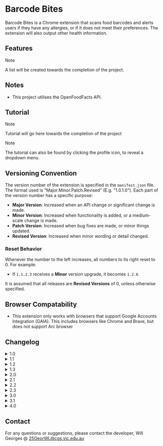 # Barcode Bites

Barcode Bites is a Chrome extension that scans food barcodes and alerts users if they have any allergies, or if it does not meet their preferences. The extension will also output other health information.

## Features

> [!NOTE]
> A list will be created towards the completion of the project.

## Notes

- This project utilises the OpenFoodFacts API.

## Tutorial

> [!NOTE]
> Tutorial will go here towards the completion of the project

> [!NOTE]
> The tutorial can also be found by clicking the profile icon, to reveal a dropdown menu.

## Versioning Convention

The version number of the extension is specified in the `manifest.json` file. The format used is "Major.Minor.Patch.Revised" (E.g. "1.0.1.0"). Each part of the version number has a specific purpose:

- **Major Version**: Increased when an API change or significant change is made.
- **Minor Version**: Increased when functionality is added, or a medium-scale change is made.
- **Patch Version**: Increased when bug fixes are made, or minor things updated.
- **Revised Version**: Increased when minor wording or detail changed.

### Reset Behavior

Whenever the number to the left increases, all numbers to its right reset to 0. For example:
- If `1.1.2.3` receives a **Minor** version upgrade, it becomes `1.2.0`.

It is assumed that all releases are **Revised Versions** of 0, unless otherwise specified.

## Browser Compatability

- This extension only works with browsers that support Google Accounts Integration (GAIA). This includes browsers like Chrome and Brave, but does not support Arc browser

## Changelog

<details>
<summary>1.0</summary>
    <br>
    <details>
    <summary>1.0.0 - (22/7/24 4:45pm)</summary>
    - Files and IDE Setup
    </details>
    <details>
    <summary>1.0.1 - (22/7/24 4:50pm)</summary>
    - Update Logo
    </details>
    <br>
</details>

<details>
<summary>1.1</summary>
    <br>
    <details>
    <summary>1.1.0 - (22/7/24 5:25pm)</summary>
    - Connected Project to Github
    </details>
    <details>
    <summary>1.1.1 - (22/7/24 5:35pm)</summary>
    - Set logo on GitHub repository
    </details>
    <details>
    <summary>1.1.2 - (22/7/24 5:45pm)</summary>
    - Update README
    <br>
    - Revert logo change on GitHub repository
    </details>
    <br>
</details>

<details>
<summary>1.2</summary>
    <br>
    <details>
    <summary>1.2.0 - (22/7/24 9:25pm)</summary>
    - Add Permission in manifest.json.
    <br>
    - Create a Preference page.
    <br>
    - Change icon from dark/light with toggle in preferences.
    </details>
    <details>
    <summary>1.2.1 - (22/7/24 9:50pm)</summary>
    - Fixed a bug that caused a scroll bar to appear when in preferences
    <br>
    - Moved inline CSS into separate styles.css file.
    </details>
    <details>
    <summary>1.2.2 - (22/7/24 10:00pm)</summary>
    - Reformatted the README to include "Note" sections
    </details>
    <details>
    <summary>1.2.2.1 - (22/7/24 10:10pm)</summary>
    - Altered [Versioning Convention](#versioning-convention) in README
    <br>
    - Changed email in Contact
    <br>
    - Added same page link in README
    </details>
    <details>
    <summary>1.2.2.2 - (23/7/24 8:45am)</summary>
    - Updated Changelog format.
    <br>
    - Add Reset Behaviour in README
    </details>
    <details>
    <summary>1.2.2.3 - (23/7/24 8:55am)</summary>
    - Added line breaks in version history.
    <br>
    - Updated Reset Behaviour in README
    </details>
    <details>
    <summary>1.2.2.4 - (23/7/24 9:00am)</summary>
    - Minor Wording Changes.
    </details>
    <details>
    <summary>1.2.2.5 - (23/7/24 9:20am)</summary>
    - Testing formatting changes.
    </details>
    <details>
    <summary>1.2.2.6 - (23/7/24 9:25am)</summary>
    - Fixed formatting bug
    </details>
    <details>
    <summary>1.2.2.7 - (23/7/24 9:30am)</summary>
    - Update Formatting
    </details>
    <details>
    <summary>1.2.2.8 - (23/7/24 9:40am)</summary>
    - Testing
    </details>
    <details>
    <summary>1.2.2.9 - (23/7/24 9:45am)</summary>
    - Further Testing
    </details>
    <details>
    <summary>1.2.2.10 - (23/7/24 9:46am)</summary>
    - Fixed Bug
    </details>
    <details>
    <summary>1.2.2.11 - (23/7/24 9:46am)</summary>
    - Testing
    </details>
    <details>
    <summary>1.2.2.12 - (23/7/24 9:50am)</summary>
    - Testing
    </details>
    <details>
    <summary>1.2.2.13 - (23/7/24 9:55am)</summary>
    - Testing
    </details>
    <details>
    <summary>1.2.2.14 - (23/7/24 10:00am)</summary>
    - README formatted.
    </details>
    <details>
    <summary>1.2.2.15 - (23/7/24 10:45am)</summary>
    - Further Testing of iframe.
    <br>
    - Moved Bulma link
    </details>
    <br>
</details>

<details>
<summary>1.3</summary>
    <br>
    <details>
    <summary>1.3.0 - (24/7/24 6:20pm)</summary>
    - Created Button for Modal with Input for Barcode Number to be entered in.
    <br>
    - Retrieve Barcode Number from input.
    </details>
    <details>
    <summary>1.3.0.1 - (24/7/24 6:25pm)</summary>
    - Fixed formatting error on README
    </details>
    <details>
    <summary>1.3.0.2 - (24/7/24 8:00pm)</summary>
    - Update Formatting
    </details>
    <br>
</details>

<details>
<summary>2.0</summary>
    <br>
    <details>
    <summary>2.0.0 - (25/7/24 9:50am)</summary>
    - Send request for product information to OpenFoodFacts API
    <br>
    - Retrieve data from API.
    </details>
    <details>
    <summary>2.0.1 - (25/7/24 10:30am)</summary>
    - Commented out code.
    <br>
    - Added more error detection in API requests.
    <br>
    - Added more debugging statements
    <br>
    - Updated icons
    </details>
    <details>
    <summary>2.0.2 - (26/7/24 10:20am)</summary>
    - Create Functions to load or remove HTML content.
    <br>
    - Created basic navbar code.
    <br>
    - Minor wording changes.
    </details>
    <details>
    <summary>2.0.3 - (26/7/24 10:25am)</summary>
    - Create folder for all additional HTML pages.
    </details>
    <details>
    <summary>2.0.4 - (26/7/24 10:30am)</summary>
    - Added basic footer code.
    </details>
    <details>
    <summary>2.0.4.1 - (26/7/24 10:35am)</summary>
    - Bug Fix
    </details>
    <br>
</details>

<details>
<summary>2.1</summary>
    <br>
    <details>
    <summary>2.1.0 - (29/7/24 1:50pm)</summary>
    - Create seperate output page that embeds in main page.
    <br>
    - Output data retrieved through API.
    </details>
    <details>
    <summary>2.1.1 - (29/7/24 2:40pm)</summary>
    - Updated footer
    <br>
    - Fixed header and footer to top and bottom of page.
    </details>
    <details>
    <summary>2.1.2 - (29/7/24 3:15pm)</summary>
    - Added css properties
    <br>
    - Created a header.
    <br>
    - Added another logo
    </details>
    <details>
    <summary>2.1.2.1 - (29/7/24 6:05pm)</summary>
    - Minor Formatting Changes.
    <br>
    - Testing translation tools
    </details>
    <details>
    <summary>2.1.3 - (30/7/24 9:50am)</summary>
    - Changed the color of the footer.
    <br>
    - Fixed an error where outputted data would be in another language.
    </details>
    <details>
    <summary>2.1.3.1 - (30/7/24 10:20am)</summary>
    - Added a Note output field to state if English is not available.
    </details>
    <details>
    <summary>2.1.3.2 - (30/7/24 10:25am)</summary>
    - Fixed a bug where navbar and footer would disappear when manual entry modal was opened.
    </details>
    <br>
</details>

<details>
<summary>2.2</summary>
    <br>
    <details>
    <summary>2.2.0 - (6/8/24 10:45am)</summary>
    - Created form for account creation
    <br>
    - Edited Navbar
    <br>
    - Added another image.
    <br>
    - Added more minor changes.
    </details>
    <details>
    <summary>2.2.1 - (7/8/24 1:45pm)</summary>
    - Saved details to local storage.
    </details>
    <details>
    <summary>2.2.2 - (7/8/24 2:05pm)</summary>
    - Create signup page
    </details>
    <details>
    <summary>2.2.3 - (11/8/24 5:00pm)</summary>
    - Code Restructure
    <br>
    - Fixed a bug with the modal
    <br>
    - Adjusted Permissions
    </details>
    <details>
    <summary>2.2.3.1 - (11/8/24 5:05pm)</summary>
    - Removed sign up page
    </details>
    <br>
</details>

<details>
<summary>2.3</summary>
    <br>
    <details>
    <summary>2.3.0 - (11/8/24 5:25pm)</summary>
    - Major Code Structure Rework
    </details>
    <details>
    <summary>2.3.1 - (11/8/24 5:35pm)</summary>
    - Added Navbar and Footer to preferences
    <br>
    - Fixed Styling bug for preferences
    <br>
    - Commented and Formatted Code
    </details>
    <details>
    <summary>2.3.2 - (11/8/24 6:10pm)</summary>
    - Fixed navbar item colouring
    <br>
    - Fixed column width to fit smaller size
    <br>
    - Use navbar settings button instead
    </details>
    <br>
</details>

<details>
<summary>3.0</summary>
    <br>
    <details>
    <summary>3.0.0 - (11/8/24 8:20pm)</summary>
    - Detect Barcode Number from an image Uploaded
    </details>
    <br>
</details>

<details>
<summary>3.1</summary>
    <br>
    <details>
    <summary>3.1.0 - (11/8/24 8:55pm)</summary>
    - Output data after barcode number is scanned from an image
    </details>
    <details>
    <summary>3.1.0.1 - (12/8/24 1:45pm)</summary>
    - Fixed modal sizing
    <br>
    - Moved image upload into section
    </details>
    <details>
    <summary>3.1.0.2 - (12/8/24 2:05pm)</summary>
    - Minor Changes
    </details>
    <br>
</details>

<details>
<summary>4.0</summary>
    <br>
    <details>
    <summary>4.0.0 - (12/8/24 8:45pm)</summary>
    - Automatic Scan implemented
    <br>
    - Styling improvements
    </details>
    <details>
    <summary>4.0.1 - (13/8/24 10:20am)</summary>
    - Moved signup button to navbar, and only accessible from main page.
    <br>
    - Improved file upload styling
    </details>
    <details>
    <summary>4.0.1.1 - (13/8/24 10:45am)</summary>
    - Added profile navbar-item
    <br>
    - Added class to hide or view signup/profile depending on the user's circumstances.
    </details>
    <details>
    <summary>4.0.2 - (14/8/24 1:55pm)</summary>
    - Greeting depending on time with username added
    </details>
    <details>
    <summary>4.1.0 - (15/8/24 10:15am)</summary>
    - Added Password Validity Tests.
    <br>
    - Alert user of invalid password or blank field.
    <br>
    - Added signup check on load.
    </details>
    <details>
    <summary>4.2.0 - (15/8/24 10:30am)</summary>
    - Added Email Validity Tests
    <br>
    - Styled Signup
    </details>
    <details>
    <summary>4.2.1 - (15/8/24 10:45am)</summary>
    - Only show preferences button if signed up
    <br>
    - Added home redirect in preferences page.
    <br>
    - Bug fixes and improvements
    </details>
    <details>
    <summary>4.2.2 - (19/8/24 5:40pm)</summary>
    - Added vegan and vegetarian selection option that saves to local storage.
    </details>
    <details>
    <summary>4.2.3 - (19/8/24 8:15pm)</summary>
    - Output now also includes the image
    <br>
    - README also includes compatability section
    </details>
    <details>
    <summary>4.2.3.1 - (19/8/24 8:25pm)</summary>
    - Minor Changes
    </details>
    <details>
    <summary>4.3.0 - (19/8/24 9:45pm)</summary>
    - Implemented Carousel
    <br>
    - Formatting Changes
    </details>
    <br>
</details>

## Contact

For any questions or suggestions, please contact the developer, Will Georges @ 25GeorWL@cgs.vic.edu.au
